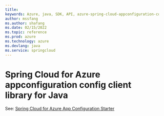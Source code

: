 ```yaml
---
title: 
keywords: Azure, java, SDK, API, azure-spring-cloud-appconfiguration-config, springcloud
author: mssfang
ms.author: shafang
ms.date: 02/15/2022
ms.topic: reference
ms.prod: azure
ms.technology: azure
ms.devlang: java
ms.service: springcloud
---
```

# Spring Cloud for Azure appconfiguration config client library for Java

See: [Spring Cloud for Azure App Configuration Starter](https://github.com/Azure/azure-sdk-for-java/tree/main/sdk/appconfiguration/azure-spring-cloud-starter-appconfiguration-config)
